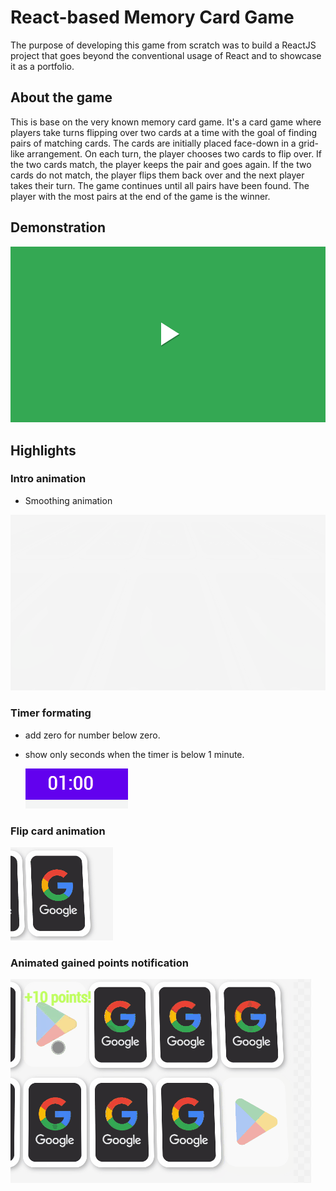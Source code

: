 # React-based Memory Card Game


The purpose of developing this game from scratch was to build a ReactJS project that goes beyond the conventional usage of React and to showcase it as a portfolio.


## About the game

 This is base on the very known memory card game. It's a card game where players take turns flipping over two cards at a time with the goal of finding pairs of matching cards. The cards are initially placed face-down in a grid-like arrangement. On each turn, the player chooses two cards to flip over. If the two cards match, the player keeps the pair and goes again. If the two cards do not match, the player flips them back over and the next player takes their turn. The game continues until all pairs have been found. The player with the most pairs at the end of the game is the winner.


## Demonstration


![](./readme.docs/memory-card-game-01.gif)
 
 
 ## Highlights

### Intro animation

- Smoothing animation

![](./readme.docs/memory-card-game-intro.gif)

### Timer formating

- add zero for number below zero.
- show only seconds when the timer is below 1 minute. 
  
  ![](./readme.docs/memory-card-game-timer.gif)

### Flip card animation
  
  ![](./readme.docs/memory-card-game-flip-card.gif)


### Animated gained points notification
  
  ![](./readme.docs/memory-card-game-points-notification.PNG)

